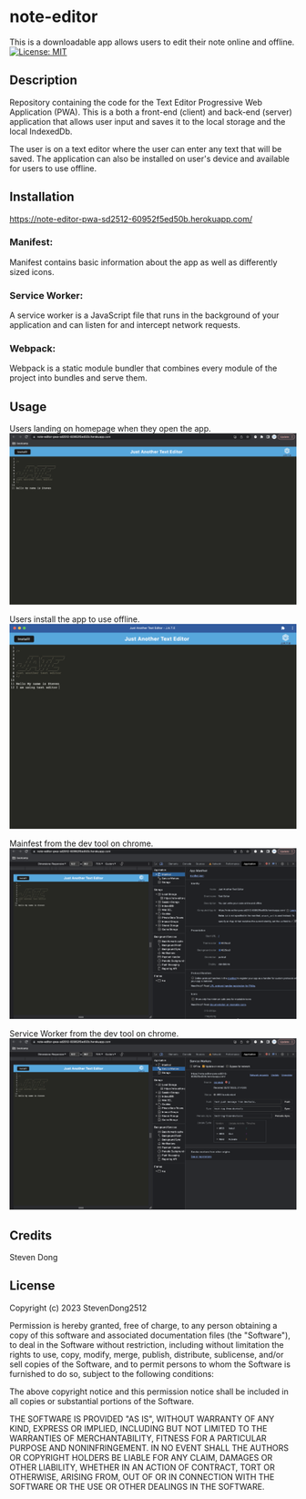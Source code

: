 # note-editor
This is a downloadable app allows users to edit their note online and offline. 
[![License: MIT](https://img.shields.io/badge/License-MIT-yellow.svg)](https://opensource.org/licenses/MIT)

## Description

Repository containing the code for the Text Editor Progressive Web Application (PWA). This is a both a front-end (client) and back-end (server) application that allows user input and saves it to the local storage and the local IndexedDb. 

The user is on a text editor where the user can enter any text that will be saved. The application can also be installed on user's device and available for users to use offline.



## Installation

https://note-editor-pwa-sd2512-60952f5ed50b.herokuapp.com/



### Manifest:

Manifest contains basic information about the app as well as differently sized icons.

### Service Worker:

A service worker is a JavaScript file that runs in the background of your application and can listen for and intercept network requests. 

### Webpack:

Webpack is a static module bundler that combines every module of the project into bundles and serve them.



## Usage

Users landing on homepage when they open the app. 
![online](./screenshots/online.png)

Users install the app to use offline. 
![offline](./screenshots/offline.png)

Mainfest from the dev tool on chrome.
![mainfest](./screenshots/mainfest.png)

Service Worker from the dev tool on chrome.
![sw](./screenshots/sw.png)


## Credits

Steven Dong



## License

Copyright (c) 2023 StevenDong2512

Permission is hereby granted, free of charge, to any person obtaining a copy
of this software and associated documentation files (the "Software"), to deal
in the Software without restriction, including without limitation the rights
to use, copy, modify, merge, publish, distribute, sublicense, and/or sell
copies of the Software, and to permit persons to whom the Software is
furnished to do so, subject to the following conditions:

The above copyright notice and this permission notice shall be included in all
copies or substantial portions of the Software.

THE SOFTWARE IS PROVIDED "AS IS", WITHOUT WARRANTY OF ANY KIND, EXPRESS OR
IMPLIED, INCLUDING BUT NOT LIMITED TO THE WARRANTIES OF MERCHANTABILITY,
FITNESS FOR A PARTICULAR PURPOSE AND NONINFRINGEMENT. IN NO EVENT SHALL THE
AUTHORS OR COPYRIGHT HOLDERS BE LIABLE FOR ANY CLAIM, DAMAGES OR OTHER
LIABILITY, WHETHER IN AN ACTION OF CONTRACT, TORT OR OTHERWISE, ARISING FROM,
OUT OF OR IN CONNECTION WITH THE SOFTWARE OR THE USE OR OTHER DEALINGS IN THE
SOFTWARE.
